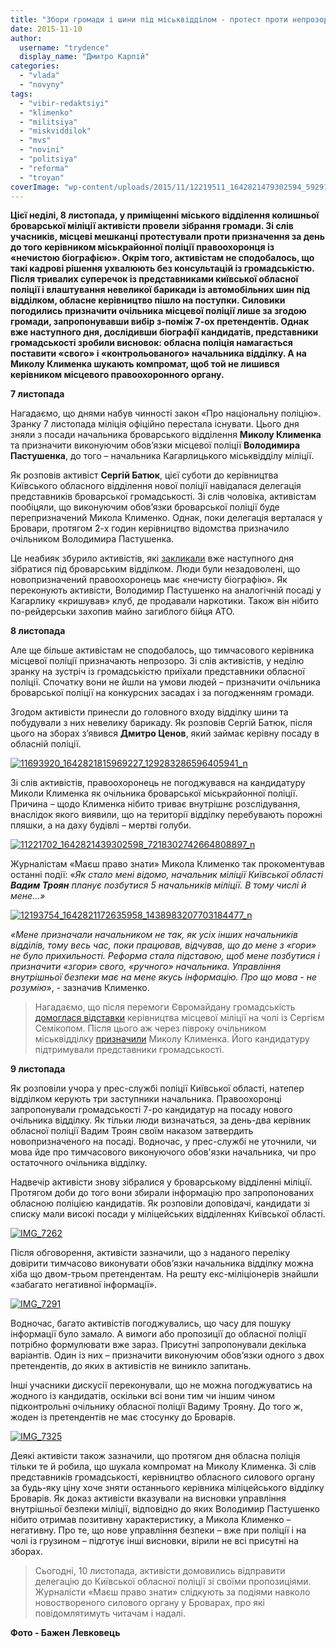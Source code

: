 ```yaml
---
title: "Збори громади і шини під міськвідділом - протест проти непрозорого призначення керівника броварської поліції"
date: 2015-11-10
author: 
  username: "trydence"
  display_name: "Дмитро Карпій"
categories: 
  - "vlada"
  - "novyny"
tags: 
  - "vibir-redaktsiyi"
  - "klimenko"
  - "militsiya"
  - "miskviddilok"
  - "mvs"
  - "novini"
  - "politsiya"
  - "reforma"
  - "troyan"
coverImage: "wp-content/uploads/2015/11/12219511_1642821479302594_5929174379857339377_n.jpg"
---
```


**Цієї неділі, 8 листопада, у приміщенні міського відділення колишньої броварської міліції активісти провели зібрання громади. Зі слів учасників, місцеві мешканці протестували проти призначення за день до того керівником міськрайонної поліції правоохоронця із «нечистою біографією». Окрім того, активістам не сподобалось, що такі кадрові рішення ухвалюють без консультацій із громадськістю. Після тривалих суперечок із представниками київської обласної поліції і влаштування невеликої барикади із автомобільних шин під відділком, обласне керівництво пішло на поступки. Силовики погодились призначити очільника місцевої поліції лише за згодою громади, запропонувавши вибір з-поміж 7-ох претендентів. Однак вже наступного дня, дослідивши біографії кандидатів, представники громадськості зробили висновок: обласна поліція намагається поставити «свого» і «контрольованого» начальника відділку. А на Миколу Клименка шукають компромат, щоб той не лишився керівником місцевого правоохоронного органу.**

**7 листопада**

Нагадаємо, що днями набув чинності закон «Про національну поліцію». Зранку 7 листопада міліція офіційно перестала існувати. Цього дня зняли з посади начальника броварського відділення **Миколу Клименка** та призначити виконуючим обов’язки місцевої поліції **Володимира Пастушенка**, до того – начальника Кагарлицького міськвідділу міліції.

Як розповів активіст **Сергій Батюк**, цієї суботи до керівництва Київського обласного відділення нової поліції навідалася делегація представників броварської громадськості. Зі слів чоловіка, активістам пообіцяли, що виконуючим обов’язки броварської поліції буде перепризначений Микола Клименко. Однак, поки делегація верталася у Бровари, протягом 2-х годин керівництво відомства призначило очільником Володимира Пастушенка.

Це неабияк збурило активістів, які [закликали](https://www.facebook.com/groups/brovary/permalink/1132796200083678/) вже наступного дня зібратися під броварським відділком. Люди були незадоволені, що новопризначений правоохоронець має «нечисту біографію». Як переконують активісти, Володимир Пастушенко на аналогічній посаді у Кагарлику «кришував» клуб, де продавали наркотики. Також він нібито по-рейдерськи захопив майно загиблого бійця АТО.

**8 листопада**

Але ще більше активістам не сподобалось, що тимчасового керівника місцевої поліції призначають непрозоро. Зі слів активістів, у неділю зранку на зустріч із громадськістю приїхали представники обласної поліції. Спочатку вони не йшли на умови людей – призначити очільника броварської поліції на конкурсних засадах і за погодженням громади.

Згодом активісти принесли до головного входу відділку шини та побудували з них невелику барикаду. Як розповів Сергій Батюк, після цього на зборах з’явився **Дмитро Ценов**, який займає керівну посаду в обласній поліції.

[![11693920_1642821815969227_129283286596405941_n](https://mpz.brovary.org/wp-content/uploads/2015/11/11693920_1642821815969227_129283286596405941_n.jpg)](https://mpz.brovary.org/wp-content/uploads/2015/11/11693920_1642821815969227_129283286596405941_n.jpg)

Зі слів активістів, правоохоронець не погоджувався на кандидатуру Миколи Клименка як очільника броварської міськрайонної поліції. Причина – щодо Клименка нібито триває внутрішнє розслідування, внаслідок якого виявили, що на території відділку перебувають порожні пляшки, а на даху будівлі – мертві голуби.

[![11221702_1642821439302598_7218302742664808897_n](https://mpz.brovary.org/wp-content/uploads/2015/11/11221702_1642821439302598_7218302742664808897_n.jpg)](https://mpz.brovary.org/wp-content/uploads/2015/11/11221702_1642821439302598_7218302742664808897_n.jpg)

Журналістам «Маєш право знати» Микола Клименко так прокоментував останні події: «_Як стало мені відомо, начальник міліції Київської області **Вадим Троян** планує позбутися 5 начальників міліції. В тому числі й мене...»_

[![12193754_1642821172635958_1438983207703184477_n](https://mpz.brovary.org/wp-content/uploads/2015/11/12193754_1642821172635958_1438983207703184477_n.jpg)](https://mpz.brovary.org/wp-content/uploads/2015/11/12193754_1642821172635958_1438983207703184477_n.jpg)

_«Мене призначали начальником не так, як усіх інших начальників відділів, тому весь час, поки працював, відчував, що до мене з «гори» не було прихильності. Реформа стала підставою, щоб мене позбутися і призначити «згори» свого, «ручного» начальника. Управління внутрішньої безпеки має на мене якусь інформацію. Про що мова - не розумію_», - зазначив Клименко.

> Нагадаємо, що після перемоги Євромайдану громадськість [домоглася відставки](https://mpz.brovary.org/nachalnik-brovarskoyi-militsiyi-napisav-raport-na-zvilnennya-cherez-nedoviru-samooboroni/) керівництва місцевої міліції на чолі із Сергієм Семікопом. Після цього аж через півроку очільником міськвідділку [призначили](https://mpz.brovary.org/u-brovarah-noviy-prokuror-ta-nachalnik-militsiyi-gromada-zaproshuye-yih-na-dialog/) Миколу Клименка. Його кандидатуру підтримували представники громадськості.

**9 листопада**

Як розповіли учора у прес-службі поліції Київської області, натепер відділком керують три заступники начальника. Правоохоронці запропонували громадськості 7-ро кандидатур на посаду нового очільника відділку. Як тільки люди визначаться, за день-два керівник обласної поліції Вадим Троян своїм наказом затвердить новопризначеного на посаді. Водночас, у прес-службі не уточнили, чи мова йде про тимчасового виконуючого обов'язки начальника, чи про остаточного очільника відділку.

Надвечір активісти знову зібралися у броварському відділенні міліції. Протягом доби до того вони збирали інформацію про запропонованих обласною поліцією кандидатів. Як розповіли доповідачі, кандидати зі списку мали високі посади у міліцейських відділеннях Київської області.

[![IMG_7262](https://mpz.brovary.org/wp-content/uploads/2015/11/IMG_7262.jpg)](https://mpz.brovary.org/wp-content/uploads/2015/11/IMG_7262.jpg)

Після обговорення, активісти зазначили, що з наданого переліку довірити тимчасово виконувати обов’язки начальника відділку можна хіба що двом-трьом претендентам. На решту екс-міліціонерів знайшли «забагато негативної інформації».

[![IMG_7291](https://mpz.brovary.org/wp-content/uploads/2015/11/IMG_7291.jpg)](https://mpz.brovary.org/wp-content/uploads/2015/11/IMG_7291.jpg)

Водночас, багато активістів погоджувались, що часу для пошуку інформації було замало. А вимоги або пропозиції до обласної поліції потрібно формулювати вже зараз. Присутні запропонували декілька варіантів. Один із них – призначити виконуючим обов’язки одного з двох претендентів, до яких в активістів не виникло запитань.

Інші учасники дискусії переконували, що не можна погоджуватись на жодного із кандидатів, оскільки всі вони тим чи іншим чином підконтрольні очільнику обласної поліції Вадиму Трояну. До того ж, жоден із претендентів не має стосунку до Броварів.

[![IMG_7325](https://mpz.brovary.org/wp-content/uploads/2015/11/IMG_7325.jpg)](https://mpz.brovary.org/wp-content/uploads/2015/11/IMG_7325.jpg)

Деякі активісти також зазначили, що протягом дня обласна поліція тільки те й робила, що шукала компромат на Миколу Клименка. Зі слів представників громадськості, керівництво обласного силового органу за будь-яку ціну хоче зняти останнього керівника міліцейського відділку Броварів. Як доказ активісти вказували на висновки управління внутрішньої безпеки міліції, відповідно до яких Володимир Пастушенко нібито отримав позитивну характеристику, а Микола Клименко – негативну. Про те, що нове управління безпеки – вже при поліції і на чолі із грузином – підготує інші висновки, вірили не всі присутні на зборах.

> Сьогодні, 10 листопада, активісти домовились відправити делегацію до Київської обласної поліції зі своїми пропозиціями. Журналісти «Маєш право знати» слідкують за подіями навколо новоствореного силового органу у Броварах, про які повідомлятимуть читачам і надалі.

**Фото - Бажен Левковець**
